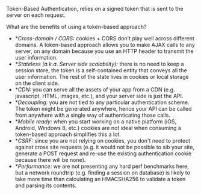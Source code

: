 Token-Based Authentication, relies on a signed token that is sent to the server on each request.

What are the benefits of using a token-based approach?
* **Cross-domain / CORS:* cookies + CORS don't play well across different domains. A token-based approach allows you to make AJAX calls to any server, on any domain because you use an HTTP header to transmit the user information.
* **Stateless (a.k.a. Server side scalability):* there is no need to keep a session store, the token is a self-contained entity that conveys all the user information. The rest of the state lives in cookies or local storage on the client side.
* **CDN:* you can serve all the assets of your app from a CDN (e.g. javascript, HTML, images, etc.), and your server side is just the API.
* **Decoupling:* you are not tied to any particular authentication scheme. The token might be generated anywhere, hence your API can be called from anywhere with a single way of authenticating those calls.
* **Mobile ready:* when you start working on a native platform (iOS, Android, Windows 8, etc.) cookies are not ideal when consuming a token-based approach simplifies this a lot.
* **CSRF:* since you are not relying on cookies, you don't need to protect against cross site requests (e.g. it would not be possible to sib your site, generate a POST request and re-use the existing authentication cookie because there will be none).
* **Performance:* we are not presenting any hard perf benchmarks here, but a network roundtrip (e.g. finding a session on database) is likely to take more time than calculating an HMACSHA256 to validate a token and parsing its contents.
